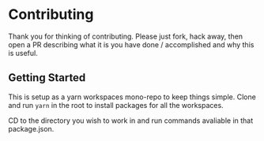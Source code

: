 # Contributing

Thank you for thinking of contributing. Please just fork, hack away, then open a PR describing what it is you have done / accomplished and why this is useful.

## Getting Started

This is setup as a yarn workspaces mono-repo to keep things simple. Clone and run `yarn` in the root to install packages for all the workspaces.

CD to the directory you wish to work in and run commands avaliable in that package.json.

